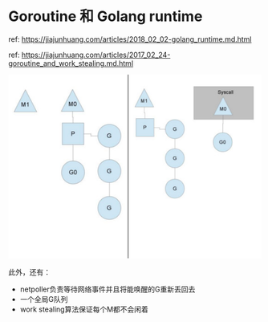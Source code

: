 # Goroutine 和 Golang runtime

ref: https://jiajunhuang.com/articles/2018_02_02-golang_runtime.md.html

ref: https://jiajunhuang.com/articles/2017_02_24-goroutine_and_work_stealing.md.html

![GMP](./img/golang_gmp.jpg)

此外，还有：

- netpoller负责等待网络事件并且将能唤醒的G重新丢回去
- 一个全局G队列
- work stealing算法保证每个M都不会闲着

